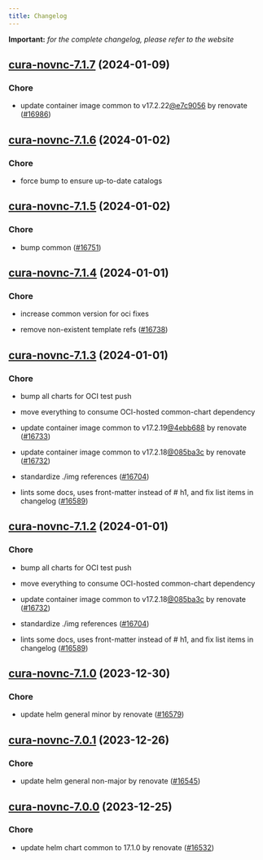 ```yaml
---
title: Changelog
---
```


**Important:**
*for the complete changelog, please refer to the website*




## [cura-novnc-7.1.7](https://github.com/truecharts/charts/compare/cura-novnc-7.1.6...cura-novnc-7.1.7) (2024-01-09)

### Chore



- update container image common to v17.2.22[@e7c9056](https://github.com/e7c9056) by renovate ([#16986](https://github.com/truecharts/charts/issues/16986))


## [cura-novnc-7.1.6](https://github.com/truecharts/charts/compare/cura-novnc-7.1.5...cura-novnc-7.1.6) (2024-01-02)

### Chore



- force bump to ensure up-to-date catalogs


## [cura-novnc-7.1.5](https://github.com/truecharts/charts/compare/cura-novnc-7.1.4...cura-novnc-7.1.5) (2024-01-02)

### Chore



- bump common ([#16751](https://github.com/truecharts/charts/issues/16751))


## [cura-novnc-7.1.4](https://github.com/truecharts/charts/compare/cura-novnc-7.1.3...cura-novnc-7.1.4) (2024-01-01)

### Chore



- increase common version for oci fixes

- remove non-existent template refs ([#16738](https://github.com/truecharts/charts/issues/16738))


## [cura-novnc-7.1.3](https://github.com/truecharts/charts/compare/cura-novnc-7.1.0...cura-novnc-7.1.3) (2024-01-01)

### Chore



- bump all charts for OCI test push

- move everything to consume OCI-hosted common-chart dependency

- update container image common to v17.2.19[@4ebb688](https://github.com/4ebb688) by renovate ([#16733](https://github.com/truecharts/charts/issues/16733))

- update container image common to v17.2.18[@085ba3c](https://github.com/085ba3c) by renovate ([#16732](https://github.com/truecharts/charts/issues/16732))

- standardize ./img references ([#16704](https://github.com/truecharts/charts/issues/16704))

- lints some docs, uses front-matter instead of # h1, and fix list items in changelog ([#16589](https://github.com/truecharts/charts/issues/16589))


## [cura-novnc-7.1.2](https://github.com/truecharts/charts/compare/cura-novnc-7.1.0...cura-novnc-7.1.2) (2024-01-01)

### Chore



- bump all charts for OCI test push

- move everything to consume OCI-hosted common-chart dependency

- update container image common to v17.2.18[@085ba3c](https://github.com/085ba3c) by renovate ([#16732](https://github.com/truecharts/charts/issues/16732))

- standardize ./img references ([#16704](https://github.com/truecharts/charts/issues/16704))

- lints some docs, uses front-matter instead of # h1, and fix list items in changelog ([#16589](https://github.com/truecharts/charts/issues/16589))
## [cura-novnc-7.1.0](https://github.com/truecharts/charts/compare/cura-novnc-7.0.1...cura-novnc-7.1.0) (2023-12-30)

### Chore

- update helm general minor by renovate ([#16579](https://github.com/truecharts/charts/issues/16579))

## [cura-novnc-7.0.1](https://github.com/truecharts/charts/compare/cura-novnc-7.0.0...cura-novnc-7.0.1) (2023-12-26)

### Chore

- update helm general non-major by renovate ([#16545](https://github.com/truecharts/charts/issues/16545))

## [cura-novnc-7.0.0](https://github.com/truecharts/charts/compare/cura-novnc-6.0.11...cura-novnc-7.0.0) (2023-12-25)

### Chore

- update helm chart common to 17.1.0 by renovate ([#16532](https://github.com/truecharts/charts/issues/16532))
